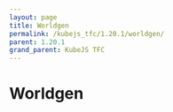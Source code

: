 ```yaml
---
layout: page
title: Worldgen
permalink: /kubejs_tfc/1.20.1/worldgen/
parent: 1.20.1
grand_parent: KubeJS TFC
---
```


# Worldgen